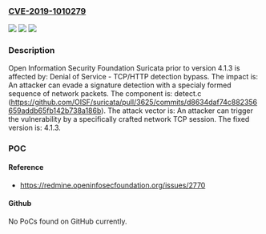 ### [CVE-2019-1010279](https://cve.mitre.org/cgi-bin/cvename.cgi?name=CVE-2019-1010279)
![](https://img.shields.io/static/v1?label=Product&message=Suricata&color=blue)
![](https://img.shields.io/static/v1?label=Version&message=n%2Fa&color=blue)
![](https://img.shields.io/static/v1?label=Vulnerability&message=Denial%20of%20Service%20-%20TCP%2FHTTP%20detection%20bypass&color=brighgreen)

### Description

Open Information Security Foundation Suricata prior to version 4.1.3 is affected by: Denial of Service - TCP/HTTP detection bypass. The impact is: An attacker can evade a signature detection with a specialy formed sequence of network packets. The component is: detect.c (https://github.com/OISF/suricata/pull/3625/commits/d8634daf74c882356659addb65fb142b738a186b). The attack vector is: An attacker can trigger the vulnerability by a specifically crafted network TCP session. The fixed version is: 4.1.3.

### POC

#### Reference
- https://redmine.openinfosecfoundation.org/issues/2770

#### Github
No PoCs found on GitHub currently.

